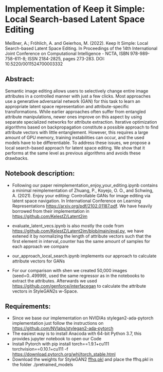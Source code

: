 # Implementation of Keep it Simple: Local Search-based Latent Space Editing
Meißner, A.; Fröhlich, A. and Geierhos, M. (2022). Keep It Simple: Local Search-based Latent Space Editing. In Proceedings of the 14th International Joint Conference on Computational Intelligence - NCTA, ISBN 978-989-758-611-8; ISSN 2184-2825, pages 273-283. DOI: 10.5220/0011524700003332

## Abstract: 
Semantic image editing allows users to selectively change entire image attributes in a controlled manner with just a few clicks. Most approaches use a generative adversarial network (GAN) for this task to learn an appropriate latent space representation and attribute-specific transformations. While earlier approaches often suffer from entangled attribute manipulations, newer ones improve on this aspect by using separate specialized networks for attribute extraction. Iterative optimization algorithms based on backpropagation constitute a possible approach to find attribute vectors with little entanglement. However, this requires a large amount of GPU memory, training instabilities can occur, and the used models have to be differentiable. To address these issues, we propose a local search-based approach for latent space editing. We show that it performs at the same level as previous algorithms and avoids these drawbacks.

## Notebook description:
- Following our paper reimplementation_enjoy_your_editing.ipynb contains a minimal reimplementation of Zhuang, P., Koyejo, O. O., and Schwing, A. (2021). Enjoy your editing: Controllable GANs for image editing via latent space navigation. In International Conference on Learning Representations https://arxiv.org/pdf/2102.01187.pdf. We have heavily borrowed from their implementation in https://github.com/KelestZ/Latent2im

- evaluate_latent_vecs.ipynb is also mostly the code from https://github.com/KelestZ/Latent2im/blob/main/eval.py, we have extened it by normalizing the length of attribute vectors such that the first element in interval_counter has the same amount of samples for each approach we compare

- our_approach_local_search.ipynb implements our approach to calculate attribute vectors for GANs

- For our comparison with shen we created 50,000 images (seed=0..49999), used the same regressor as in the notebooks to extract the attributes. Afterwards we used https://github.com/genforce/interfacegan to calculate the attribute vectors in StyleGAN2s w-Space.

## Requirements:
- Since we base our implementation on NVIDIAs stylegan2-ada-pytorch implementation just follow the instructions on https://github.com/NVlabs/stylegan2-ada-pytorch
- The easiest way is to install Anacoda with 64-bit Python 3.7, this provides jupyter notebook to open our Code
- Install Pytorch with pip install torch==1.9.1+cu111 torchvision==0.10.1+cu111 -f https://download.pytorch.org/whl/torch_stable.html
- Download the weights for StyleGAN2 [ffhq.pkl](https://nvlabs-fi-cdn.nvidia.com/stylegan2-ada-pytorch/pretrained/ffhq.pkl) and place the ffhq.pkl in the folder ./pretrained_models
